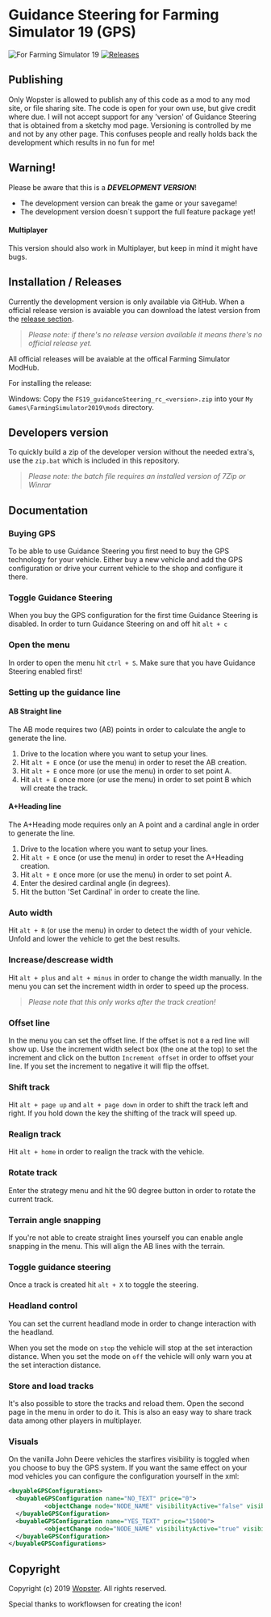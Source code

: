 # Guidance Steering for Farming Simulator 19 (GPS)

![For Farming Simulator 19](https://img.shields.io/badge/Farming%20Simulator-19-FF7C00.svg) [![Releases](https://img.shields.io/github/release/stijnwop/guidanceSteering.svg)](https://github.com/stijnwop/guidanceSteering/releases)

## Publishing
Only Wopster is allowed to publish any of this code as a mod to any mod site, or file sharing site. The code is open for your own use, but give credit where due. I will not accept support for any 'version' of Guidance Steering that is obtained from a sketchy mod page. Versioning is controlled by me and not by any other page. This confuses people and really holds back the development which results in no fun for me!

## Warning!
Please be aware that this is a ***DEVELOPMENT VERSION***!
* The development version can break the game or your savegame!
* The development version doesn´t support the full feature package yet!

#### Multiplayer
This version should also work in Multiplayer, but keep in mind it might have bugs.

## Installation / Releases
Currently the development version is only available via GitHub. When a official release version is avaiable you can download the latest version from the [release section](https://github.com/stijnwop/guidanceSteering/releases).

> _Please note: if there's no release version available it means there's no official release yet._

All official releases will be avaiable at the offical Farming Simulator ModHub.

For installing the release:

Windows: Copy the `FS19_guidanceSteering_rc_<version>.zip` into your `My Games\FarmingSimulator2019\mods` directory.

## Developers version
To quickly build a zip of the developer version without the needed extra's, use the `zip.bat` which is included in this repository.

> _Please note: the batch file requires an installed version of 7Zip or Winrar_

## Documentation

### Buying GPS
To be able to use Guidance Steering you first need to buy the GPS technology for your vehicle. Either buy a new vehicle and add the GPS configuration or drive your current vehicle to the shop and configure it there.

### Toggle Guidance Steering
When you buy the GPS configuration for the first time Guidance Steering is disabled.
In order to turn Guidance Steering on and off hit `alt + c`

### Open the menu
In order to open the menu hit `ctrl + S`. Make sure that you have Guidance Steering enabled first!

### Setting up the guidance line

#### AB Straight line
The AB mode requires two (AB) points in order to calculate the angle to generate the line.
1. Drive to the location where you want to setup your lines.
2. Hit `alt + E` once (or use the menu) in order to reset the AB creation.
3. Hit `alt + E` once more (or use the menu) in order to set point A.
4. Hit `alt + E` once more (or use the menu) in order to set point B which will create the track.

#### A+Heading line
The A+Heading mode requires only an A point and a cardinal angle in order to generate the line.
1. Drive to the location where you want to setup your lines.
2. Hit `alt + E` once (or use the menu) in order to reset the A+Heading creation.
3. Hit `alt + E` once more (or use the menu) in order to set point A.
4. Enter the desired cardinal angle (in degrees).
5. Hit the button 'Set Cardinal' in order to create the line.

### Auto width
Hit `alt + R` (or use the menu) in order to detect the width of your vehicle.
Unfold and lower the vehicle to get the best results.

### Increase/descrease width
Hit `alt + plus` and `alt + minus` in order to change the width manually. In the menu you can set the increment width in order to speed up the process.

> _Please note that this only works after the track creation!_

### Offset line
In the menu you can set the offset line. If the offset is not `0` a red line will show up. Use the increment width select box (the one at the top) to set the increment and click on the button `Increment offset` in order to offset your line. If you set the increment to negative it will flip the offset.

### Shift track
Hit `alt + page up` and `alt + page down` in order to shift the track left and right. If you hold down the key the shifting of the track will speed up.

### Realign track
Hit `alt + home` in order to realign the track with the vehicle.

### Rotate track
Enter the strategy menu and hit the 90 degree button in order to rotate the current track.

### Terrain angle snapping
If you're not able to create straight lines yourself you can enable angle snapping in the menu. This will align the AB lines with the terrain.

### Toggle guidance steering
Once a track is created hit `alt + X` to toggle the steering.

### Headland control
You can set the current headland mode in order to change interaction with the headland.

When you set the mode on `stop` the vehicle will stop at the set interaction distance.
When you set the mode on `off` the vehicle will only warn you at the set interaction distance.

### Store and load tracks
It's also possible to store the tracks and reload them. Open the second page in the menu in order to do it.
This is also an easy way to share track data among other players in multiplayer.

### Visuals
On the vanilla John Deere vehicles the starfires visibility is toggled when you choose to buy the GPS system.
If you want the same effect on your mod vehicles you can configure the configuration yourself in the xml:

~~~ xml
<buyableGPSConfigurations>
  <buyableGPSConfiguration name="NO_TEXT" price="0">
          <objectChange node="NODE_NAME" visibilityActive="false" visibilityInactive="true" />
  </buyableGPSConfiguration>
  <buyableGPSConfiguration name="YES_TEXT" price="15000">
          <objectChange node="NODE_NAME" visibilityActive="true" visibilityInactive="false" />
  </buyableGPSConfiguration>
</buyableGPSConfigurations>
~~~

## Copyright
Copyright (c) 2019 [Wopster](https://github.com/stijnwop).
All rights reserved.

Special thanks to workflowsen for creating the icon! 
